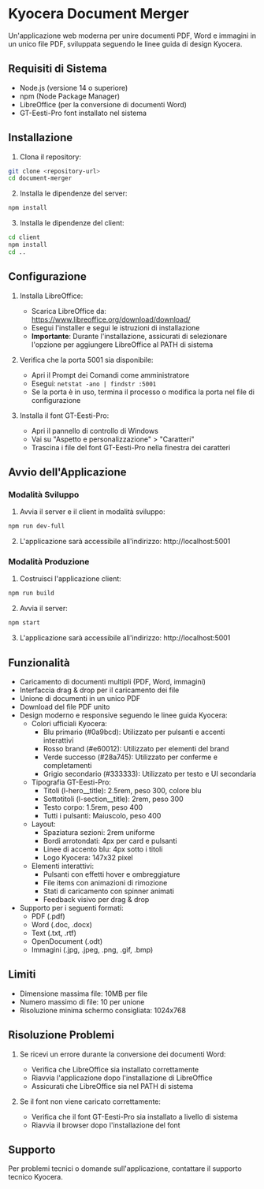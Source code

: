 # Kyocera Document Merger

Un'applicazione web moderna per unire documenti PDF, Word e immagini in un unico file PDF, sviluppata seguendo le linee guida di design Kyocera.

## Requisiti di Sistema

- Node.js (versione 14 o superiore)
- npm (Node Package Manager)
- LibreOffice (per la conversione di documenti Word)
- GT-Eesti-Pro font installato nel sistema

## Installazione

1. Clona il repository:
```bash
git clone <repository-url>
cd document-merger
```

2. Installa le dipendenze del server:
```bash
npm install
```

3. Installa le dipendenze del client:
```bash
cd client
npm install
cd ..
```

## Configurazione

1. Installa LibreOffice:
   - Scarica LibreOffice da: https://www.libreoffice.org/download/download/
   - Esegui l'installer e segui le istruzioni di installazione
   - **Importante**: Durante l'installazione, assicurati di selezionare l'opzione per aggiungere LibreOffice al PATH di sistema

2. Verifica che la porta 5001 sia disponibile:
   - Apri il Prompt dei Comandi come amministratore
   - Esegui: `netstat -ano | findstr :5001`
   - Se la porta è in uso, termina il processo o modifica la porta nel file di configurazione

3. Installa il font GT-Eesti-Pro:
   - Apri il pannello di controllo di Windows
   - Vai su "Aspetto e personalizzazione" > "Caratteri"
   - Trascina i file del font GT-Eesti-Pro nella finestra dei caratteri

## Avvio dell'Applicazione

### Modalità Sviluppo

1. Avvia il server e il client in modalità sviluppo:
```bash
npm run dev-full
```

2. L'applicazione sarà accessibile all'indirizzo: http://localhost:5001

### Modalità Produzione

1. Costruisci l'applicazione client:
```bash
npm run build
```

2. Avvia il server:
```bash
npm start
```

3. L'applicazione sarà accessibile all'indirizzo: http://localhost:5001

## Funzionalità

- Caricamento di documenti multipli (PDF, Word, immagini)
- Interfaccia drag & drop per il caricamento dei file
- Unione di documenti in un unico PDF
- Download del file PDF unito
- Design moderno e responsive seguendo le linee guida Kyocera:
  - Colori ufficiali Kyocera:
    - Blu primario (#0a9bcd): Utilizzato per pulsanti e accenti interattivi
    - Rosso brand (#e60012): Utilizzato per elementi del brand
    - Verde successo (#28a745): Utilizzato per conferme e completamenti
    - Grigio secondario (#333333): Utilizzato per testo e UI secondaria
  - Tipografia GT-Eesti-Pro:
    - Titoli (l-hero__title): 2.5rem, peso 300, colore blu
    - Sottotitoli (l-section__title): 2rem, peso 300
    - Testo corpo: 1.5rem, peso 400
    - Tutti i pulsanti: Maiuscolo, peso 400
  - Layout:
    - Spaziatura sezioni: 2rem uniforme
    - Bordi arrotondati: 4px per card e pulsanti
    - Linee di accento blu: 4px sotto i titoli
    - Logo Kyocera: 147x32 pixel
  - Elementi interattivi:
    - Pulsanti con effetti hover e ombreggiature
    - File items con animazioni di rimozione
    - Stati di caricamento con spinner animati
    - Feedback visivo per drag & drop
- Supporto per i seguenti formati:
  - PDF (.pdf)
  - Word (.doc, .docx)
  - Text (.txt, .rtf)
  - OpenDocument (.odt)
  - Immagini (.jpg, .jpeg, .png, .gif, .bmp)

## Limiti

- Dimensione massima file: 10MB per file
- Numero massimo di file: 10 per unione
- Risoluzione minima schermo consigliata: 1024x768

## Risoluzione Problemi

1. Se ricevi un errore durante la conversione dei documenti Word:
   - Verifica che LibreOffice sia installato correttamente
   - Riavvia l'applicazione dopo l'installazione di LibreOffice
   - Assicurati che LibreOffice sia nel PATH di sistema

2. Se il font non viene caricato correttamente:
   - Verifica che il font GT-Eesti-Pro sia installato a livello di sistema
   - Riavvia il browser dopo l'installazione del font

## Supporto

Per problemi tecnici o domande sull'applicazione, contattare il supporto tecnico Kyocera.